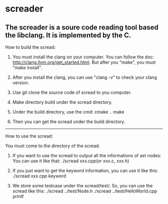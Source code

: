 screader
========

The screader is a soure code reading tool based the libclang. It is implemented by the C.
---------------------------------------------------------------------
How to build the scread:
1. You must install the clang on your computer.
   You can follow the doc: http://clang.llvm.org/get_started.html.
   But after you "make", you must "make install".

2. After you install the clang, you can use "clang -v" to check your clang version.

3. Use git clone the source code of scread to you computer.

4. Make directory build under the scread directory.

5. Under the build directory, use the cmd:
   cmake ..
   make

6. Then you can get the scread under the build directory.
----------------------------------------------------------------------
How to use the scread:

You must come to the directory of the scread.

1. If you want to use the scread to output all the informations of ast nodes:
   You can use it like that: ./scread xxx.cpp(or xxx.c, xxx.h)

2. If you just want to get the keyword information, you can use it like this:
   ./scread xxx.cpp keyword

3. We store some testcase under the scread/test/. So, you can use the scread like this:
   ./scread ../test/Node.h
   ./scread ../test/HelloWorld.cpp printf
